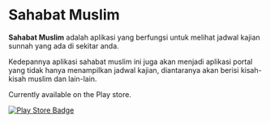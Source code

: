# Sahabat Muslim

**Sahabat Muslim** adalah aplikasi yang berfungsi untuk melihat jadwal kajian sunnah yang ada di sekitar anda.

Kedepannya aplikasi sahabat muslim ini juga akan menjadi aplikasi portal yang tidak hanya menampilkan jadwal kajian, diantaranya akan berisi kisah-kisah muslim dan lain-lain.

Currently available on the Play store.

[![Play Store Badge](https://developer.android.com/images/brand/en_app_rgb_wo_60.png)](https://play.google.com/store/apps/details?id=com.zaitunlabs.dzikirharian)

